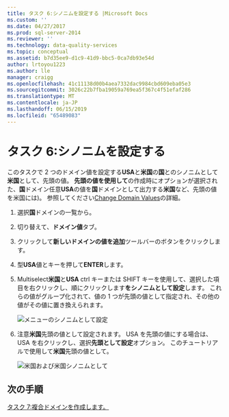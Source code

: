 ```yaml
---
title: タスク 6:シノニムを設定する |Microsoft Docs
ms.custom: ''
ms.date: 04/27/2017
ms.prod: sql-server-2014
ms.reviewer: ''
ms.technology: data-quality-services
ms.topic: conceptual
ms.assetid: b7d35ee9-d1c9-41d9-bbc5-0ca7db93e54d
author: lrtoyou1223
ms.author: lle
manager: craigg
ms.openlocfilehash: 41c11138d00b4aea7332dac9984cbd609eba05e3
ms.sourcegitcommit: 3026c22b7fba19059a769ea5f367c4f51efaf286
ms.translationtype: MT
ms.contentlocale: ja-JP
ms.lasthandoff: 06/15/2019
ms.locfileid: "65489083"
---
```

# <a name="task-6-setting-synonyms"></a>タスク 6:シノニムを設定する
  このタスクで 2 つのドメイン値を設定する**USA**と**米国**の**国**とのシノニムとして**米国**として、先頭の値。 **先頭の値を使用して**の作成時にオプションが選択された、**国**ドメイン任意**USA**の値を**国**ドメインとして出力する**米国**など、先頭の値を米国には)。 参照してください[Change Domain Values](https://msdn.microsoft.com/library/hh510408.aspx)の詳細。  
  
1.  選択**国**ドメインの一覧から。  
  
2.  切り替えて、**ドメイン値**タブ。  
  
3.  クリックして**新しいドメインの値を追加**ツールバーのボタンをクリックします。  
  
4.  型**USA**値とキーを押して**ENTER**します。  
  
5.  Multiselect**米国**と**USA** ctrl キーまたは SHIFT キーを使用して、選択した項目を右クリックし、順にクリックします**をシノニムとして設定**します。 これらの値がグループ化されて、値の 1 つが先頭の値として指定され、その他の値がその値に置き換えられます。  
  
     ![メニューのシノニムとして設定](../../2014/tutorials/media/et-settingsynonyms-01.jpg " メニューのシノニムとして設定")  
  
6.  注意**米国**先頭の値として設定されます。 USA を先頭の値にする場合は、USA を右クリックし、選択**先頭として設定**オプション。 このチュートリアルで使用して**米国**先頭の値として。  
  
     ![米国および米国シノニムとして](../../2014/tutorials/media/et-settingsynonyms-02.jpg "United States とシノニムとして (米国)")  
  
## <a name="next-step"></a>次の手順  
 [タスク 7:複合ドメインを作成します。](../../2014/tutorials/task-7-creating-a-composite-domain.md)  
  
  
